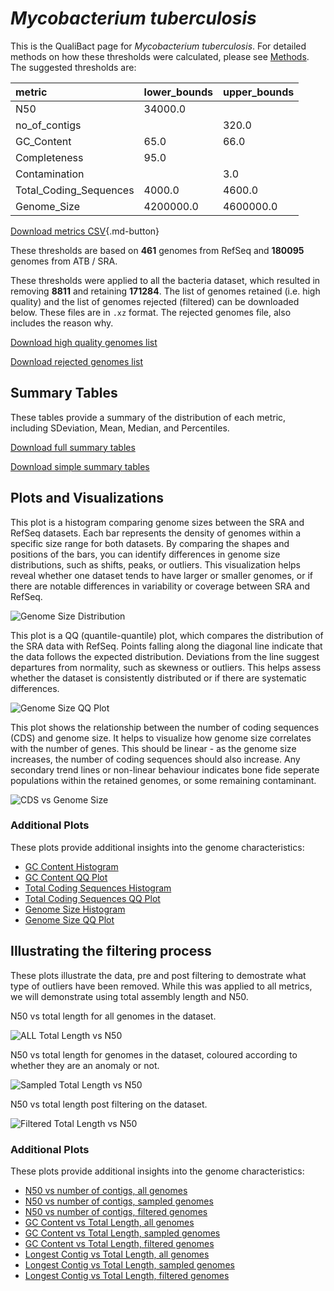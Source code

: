 # *Mycobacterium tuberculosis*

This is the QualiBact page for *Mycobacterium tuberculosis*. For detailed methods on how these thresholds were calculated, please see [Methods](../../methods.md).
The suggested thresholds are: 

| metric                 | lower_bounds   | upper_bounds   |
|:-----------------------|:---------------|:---------------|
| N50                    | 34000.0        |                |
| no_of_contigs          |                | 320.0          |
| GC_Content             | 65.0           | 66.0           |
| Completeness           | 95.0           |                |
| Contamination          |                | 3.0            |
| Total_Coding_Sequences | 4000.0         | 4600.0         |
| Genome_Size            | 4200000.0      | 4600000.0      |

[Download metrics CSV](Mycobacterium_tuberculosis_metrics.csv){.md-button}


These thresholds are based on **461** genomes from RefSeq and **180095** genomes from ATB / SRA.

These thresholds were applied to all the bacteria dataset, which resulted in removing **8811** and retaining **171284**.
The list of genomes retained (i.e. high quality) and the list of genomes rejected (filtered) can be downloaded below. These files are in `.xz` format. The rejected genomes file, also includes the reason why.

[Download high quality genomes list](Mycobacterium_tuberculosis_high_quality_genomes.csv.xz)


[Download rejected genomes list](Mycobacterium_tuberculosis_filtered_out_genomes.csv.xz)



## Summary Tables
These tables provide a summary of the distribution of each metric, including SDeviation, Mean, Median, and Percentiles.

[Download full summary tables](summary.csv)

[Download simple summary tables](selected_summary.csv)

## Plots and Visualizations

This plot is a histogram comparing genome sizes between the SRA and RefSeq datasets. Each bar represents the density of genomes within a specific size range for both datasets. By comparing the shapes and positions of the bars, you can identify differences in genome size distributions, such as shifts, peaks, or outliers. This visualization helps reveal whether one dataset tends to have larger or smaller genomes, or if there are notable differences in variability or coverage between SRA and RefSeq.

![Genome Size Distribution](Genome_Size_refseq_histogram_kde.png)

This plot is a QQ (quantile-quantile) plot, which compares the distribution of the SRA data with RefSeq. Points falling along the diagonal line indicate that the data follows the expected distribution. Deviations from the line suggest departures from normality, such as skewness or outliers. This helps assess whether the dataset is consistently distributed or if there are systematic differences.

![Genome Size QQ Plot](Genome_Size_refseq_qqplot.png)

This plot shows the relationship between the number of coding sequences (CDS) and genome size. It helps to visualize how genome size correlates with the number of genes. This should be linear - as the genome size increases, the number of coding sequences should also increase. Any secondary trend lines or non-linear behaviour indicates bone fide seperate populations within the retained genomes, or some remaining contaminant. 

![CDS vs Genome Size](Mycobacterium_tuberculosis_CDS_vs_Genome_Size.png)

### Additional Plots

These plots provide additional insights into the genome characteristics:

- [GC Content Histogram](GC_Content_refseq_histogram_kde.png)
- [GC Content QQ Plot](GC_Content_refseq_qqplot.png)
- [Total Coding Sequences Histogram](Total_Coding_Sequences_refseq_histogram_kde.png)
- [Total Coding Sequences QQ Plot](Total_Coding_Sequences_refseq_qqplot.png)
- [Genome Size Histogram](Genome_Size_refseq_histogram_kde.png)
- [Genome Size QQ Plot](Genome_Size_refseq_qqplot.png)
## Illustrating the filtering process
These plots illustrate the data, pre and post filtering to demostrate what type of outliers have been removed. While this was applied to all metrics, we will demonstrate using total assembly length and N50.

N50 vs total length for all genomes in the dataset.

![ALL Total Length vs N50](Mycobacterium_tuberculosis_all_total_length_N50.png)

N50 vs total length for genomes in the dataset, coloured according to whether they are an anomaly or not.

![Sampled Total Length vs N50](Mycobacterium_tuberculosis_sample_total_length_N50.png)

N50 vs total length post filtering on the dataset.

![Filtered Total Length vs N50](Mycobacterium_tuberculosis_filt_total_length_N50.png)

### Additional Plots

These plots provide additional insights into the genome characteristics:

- [N50 vs number of contigs, all genomes](Mycobacterium_tuberculosis_all_N50_number.png)
- [N50 vs number of contigs, sampled genomes](Mycobacterium_tuberculosis_sample_N50_number.png)
- [N50 vs number of contigs, filtered genomes](Mycobacterium_tuberculosis_filt_N50_number.png)
- [GC Content vs Total Length, all genomes](Mycobacterium_tuberculosis_all_total_length_GC_Content.png)
- [GC Content vs Total Length, sampled genomes](Mycobacterium_tuberculosis_sample_total_length_GC_Content.png)
- [GC Content vs Total Length, filtered genomes](Mycobacterium_tuberculosis_filt_total_length_GC_Content.png)
- [Longest Contig vs Total Length, all genomes](Mycobacterium_tuberculosis_all_total_length_longest.png)
- [Longest Contig vs Total Length, sampled genomes](Mycobacterium_tuberculosis_sample_total_length_longest.png)
- [Longest Contig vs Total Length, filtered genomes](Mycobacterium_tuberculosis_filt_total_length_longest.png)
